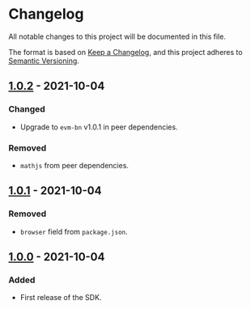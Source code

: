 # Changelog

All notable changes to this project will be documented in this file.

The format is based on [Keep a Changelog](https://keepachangelog.com/en/1.0.0/), and this project adheres to [Semantic Versioning](https://semver.org/spec/v2.0.0.html).

## [1.0.2] - 2021-10-04

### Changed

- Upgrade to `evm-bn` v1.0.1 in peer dependencies.

### Removed

- `mathjs` from peer dependencies.

## [1.0.1] - 2021-10-04

### Removed

- `browser` field from `package.json`.

## [1.0.0] - 2021-10-04

### Added

- First release of the SDK.

[1.0.2]: https://github.com/hifi-finance/prb-math/compare/prb-math.js@1.0.1...prb-math.js@1.0.2
[1.0.1]: https://github.com/hifi-finance/prb-math/compare/prb-math.js@1.0.0...prb-math.js@1.0.1
[1.0.0]: https://github.com/hifi-finance/prb-math/releases/tag/prb-math.js@1.0.0
